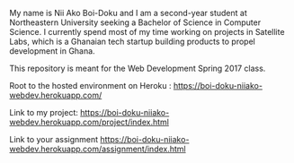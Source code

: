 My name is Nii Ako Boi-Doku and I am a second-year student at Northeastern
University seeking a Bachelor of Science in Computer Science.
I currently spend most of my time working on projects in Satellite Labs,
which is a Ghanaian tech startup building products to propel development in
Ghana.


This repository is meant for the Web Development Spring 2017 class.


Root to the hosted environment on Heroku :
    https://boi-doku-niiako-webdev.herokuapp.com/

Link to my project:
    https://boi-doku-niiako-webdev.herokuapp.com/project/index.html

Link to your assignment
    https://boi-doku-niiako-webdev.herokuapp.com/assignment/index.html


